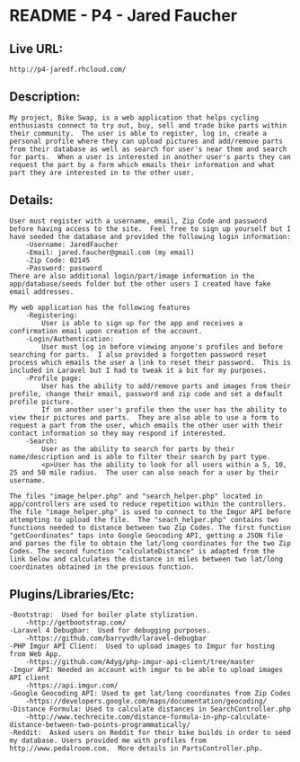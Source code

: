 # README - P4 - Jared Faucher

## Live URL:
	http://p4-jaredf.rhcloud.com/

## Description:
	My project, Bike Swap, is a web application that helps cycling enthusiasts connect to try out, buy, sell and trade bike parts within their community.  The user is able to register, log in, create a personal profile where they can upload pictures and add/remove parts from their database as well as search for user's near them and search for parts.  When a user is interested in another user's parts they can request the part by a form which emails their information and what part they are interested in to the other user.
	
## Details:

	User must register with a username, email, Zip Code and password before having access to the site.  Feel free to sign up yourself but I have seeded the database and provided the following login information:
		-Username: JaredFaucher
		-Email: jared.faucher@gmail.com (my email)
		-Zip Code: 02145
		-Password: password
	There are also additional login/part/image information in the app/database/seeds folder but the other users I created have fake email addresses.

	My web application has the following features
		-Registering:  
			User is able to sign up for the app and receives a confirmation email upon creation of the account.
		-Login/Authentication:  
			User must log in before viewing anyone's profiles and before searching for parts.  I also provided a forgotten password reset process which emails the user a link to reset their password.  This is included in Laravel but I had to tweak it a bit for my purposes.
		-Profile page:  
			User has the ability to add/remove parts and images from their profile, change their email, password and zip code and set a default profile picture.
			If on another user's profile then the user has the ability to view their pictures and parts.  They are also able to use a form to request a part from the user, which emails the other user with their contact information so they may respond if interested.
		-Search:
			User as the ability to search for parts by their name/description and is able to filter their search by part type.
			<p>User has the ability to look for all users within a 5, 10, 25 and 50 mile radius.  The user can also seach for a user by their username.

	The files "image_helper.php" and "search_helper.php" located in app/controllers are used to reduce repetition within the controllers.  The file "image_helper.php" is used to connect to the Imgur API before attempting to upload the file.  The "seach_helper.php" contains two functions needed to distance between two Zip Codes. The first function "getCoordinates" taps into Google Geocoding API, getting a JSON file and parses the file to obtain the lat/long coordinates for the two Zip Codes. The second function "calculateDistance" is adapted from the link below and calculates the distance in miles between two lat/long coordinates obtained in the previous function.

## Plugins/Libraries/Etc:
	-Bootstrap:  Used for boiler plate stylization.
		-http://getbootstrap.com/
	-Laravel 4 Debugbar:  Used for debugging purposes.
		-https://github.com/barryvdh/laravel-debugbar
	-PHP Imgur API Client:  Used to upload images to Imgur for hosting from Web App.
		-https://github.com/Adyg/php-imgur-api-client/tree/master
	-Imgur API: Needed an account with imgur to be able to upload images API client
		-https://api.imgur.com/
	-Google Geocoding API: Used to get lat/long coordinates from Zip Codes
		-https://developers.google.com/maps/documentation/geocoding/  
	-Distance Formula: Used to calculate distances in SearchController.php
		-http://www.techrecite.com/distance-formula-in-php-calculate-distance-between-two-points-programmatically/
	-Reddit:  Asked users on Reddit for their bike builds in order to seed my database. Users provided me with profiles from http://www.pedalroom.com.  More details in PartsController.php.
